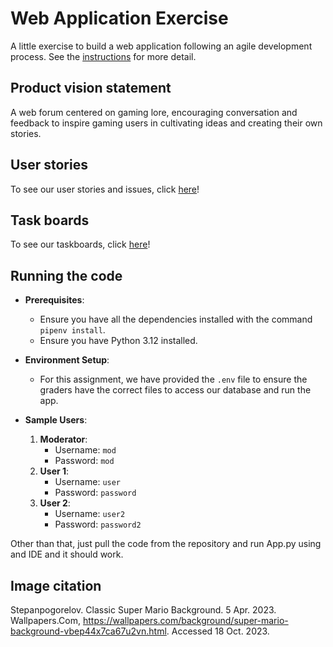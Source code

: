 # Web Application Exercise

A little exercise to build a web application following an agile development process. See the [instructions](instructions.md) for more detail.

## Product vision statement

A web forum centered on gaming lore, encouraging conversation and feedback to inspire gaming users in cultivating ideas and creating their own stories.

## User stories

To see our user stories and issues, click [here](https://github.com/software-students-fall2023/2-web-app-exercise-sst2/issues)!

## Task boards

To see our taskboards, click [here](https://github.com/software-students-fall2023/2-web-app-exercise-sst2/projects?query=is%3Aopen)!

## Running the code

* **Prerequisites**:
  - Ensure you have all the dependencies installed with the command `pipenv install`.
  - Ensure you have Python 3.12 installed.

* **Environment Setup**:
  - For this assignment, we have provided the `.env` file to ensure the graders have the correct files to access our database and run the app.

* **Sample Users**:
  1. **Moderator**:
     - Username: `mod`
     - Password: `mod`
  2. **User 1**:
     - Username: `user`
     - Password: `password`
  3. **User 2**:
     - Username: `user2`
     - Password: `password2`

Other than that, just pull the code from the repository and run App.py using and IDE and it should work.

## Image citation

Stepanpogorelov. Classic Super Mario Background. 5 Apr. 2023. Wallpapers.Com, https://wallpapers.com/background/super-mario-background-vbep44x7ca67u2vn.html. Accessed 18 Oct. 2023. 